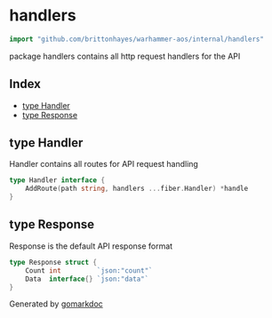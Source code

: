 <!-- Code generated by gomarkdoc. DO NOT EDIT -->

# handlers

```go
import "github.com/brittonhayes/warhammer-aos/internal/handlers"
```

package handlers contains all http request handlers for the API

## Index

- [type Handler](<#type-handler>)
- [type Response](<#type-response>)


## type Handler

Handler contains all routes for API request handling

```go
type Handler interface {
    AddRoute(path string, handlers ...fiber.Handler) *handle
}
```

## type Response

Response is the default API response format

```go
type Response struct {
    Count int         `json:"count"`
    Data  interface{} `json:"data"`
}
```



Generated by [gomarkdoc](<https://github.com/princjef/gomarkdoc>)

